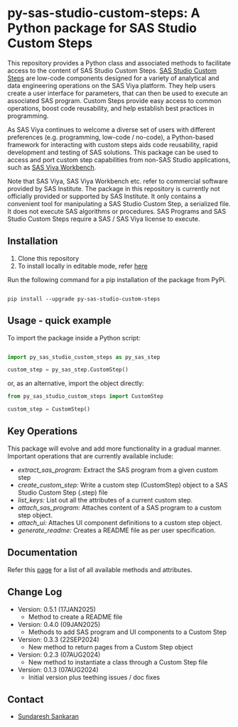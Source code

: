 # py-sas-studio-custom-steps: A Python package for SAS Studio Custom Steps

This repository provides a Python class and associated methods to facilitate access to the content of SAS Studio Custom Steps.  [SAS Studio Custom Steps](https://go.documentation.sas.com/doc/en/sasstudiocdc/default/webeditorcdc/webeditorsteps/titlepage.htm) are low-code components designed for a variety of analytical and data engineering operations on the SAS Viya platform.  They help users create a user interface for parameters, that can then be used to execute an associated SAS program.  Custom Steps provide easy access to common operations, boost code reusability, and help establish best practices in programming.

As SAS Viya continues to welcome a diverse set of users with different preferences (e.g. programming, low-code / no-code), a Python-based framework for interacting with custom steps aids code reusability, rapid development and testing of SAS solutions. This package can be used to access and port custom step capabilities from non-SAS Studio applications, such as [SAS Viya Workbench](https://www.sas.com/en_us/software/viya/workbench.html).

Note that SAS Viya, SAS Viya Workbench etc. refer to commercial software provided by SAS Institute.  The package in this repository is currently not officially provided or supported by SAS Institute. It only contains a convenient tool for manipulating a SAS Studio Custom Step, a serialized file.  It does not execute SAS algorithms or procedures.  SAS Programs and SAS Studio Custom Steps require a SAS / SAS Viya license to execute.

## Installation
1. Clone this repository
2. To install locally in editable mode, refer [here](https://github.com/SundareshSankaran/py-sas-studio-custom-steps/blob/main/scripts/local_install_quick_start.md)

Run the following command for a pip installation of the package from PyPi.

```shell

pip install --upgrade py-sas-studio-custom-steps

```

## Usage - quick example

To import the package inside a Python script:

```python

import py_sas_studio_custom_steps as py_sas_step

custom_step = py_sas_step.CustomStep()

```

or, as an alternative, import the object directly:

```python
from py_sas_studio_custom_steps import CustomStep

custom_step = CustomStep()
```

## Key Operations

This package will evolve and add more functionality in a gradual manner.  Important operations that are currently available include:

- *extract_sas_program:* Extract the SAS program from a given custom step
- *create_custom_step:* Write a custom step (CustomStep) object to a SAS Studio Custom Step (.step) file
- *list_keys:* List out all the attributes of a current custom step.
- *attach_sas_program:* Attaches content of a SAS program to a custom step object.
- *attach_ui:* Attaches UI component definitions to a custom step object.
- *generate_readme:* Creates a README file as per user specification.

## Documentation
Refer this [page](https://github.com/SundareshSankaran/py-sas-studio-custom-steps/tree/main/docs/DOCUMENTATION.md) for a list of all available methods and attributes.

## Change Log
* Version: 0.5.1 (17JAN2025)
  - Method to create a README file 
* Version: 0.4.0 (09JAN2025)
  - Methods to add SAS program and UI components to a Custom Step
* Version: 0.3.3 (22SEP2024)
  - New method to return pages from a Custom Step object
* Version: 0.2.3 (07AUG2024)
  - New method to instantiate a class through a Custom Step file
* Version: 0.1.3 (07AUG2024)
  - Initial version plus teething issues / doc fixes

## Contact
* [Sundaresh Sankaran](mailto:sundaresh.sankaran@sas.com)
